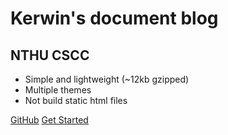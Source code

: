 
# Kerwin's document blog
## NTHU CSCC


* Simple and lightweight (~12kb gzipped)
* Multiple themes
* Not build static html files


[GitHub](https://github.com/kerwenwwer)
[Get Started](root.md)
